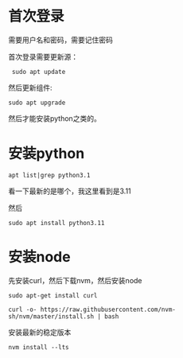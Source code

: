 # 首次登录

需要用户名和密码，需要记住密码

首次登录需要更新源：

```
 sudo apt update
```

然后更新组件:

```
sudo apt upgrade
```

然后才能安装python之类的。

# 安装python

```
apt list|grep python3.1
```

看一下最新的是哪个，我这里看到是3.11

然后

```
sudo apt install python3.11
```

# 安装node

先安装curl，然后下载nvm，然后安装node

```
sudo apt-get install curl
```

```
curl -o- https://raw.githubusercontent.com/nvm-sh/nvm/master/install.sh | bash
```

安装最新的稳定版本

```
nvm install --lts
```
